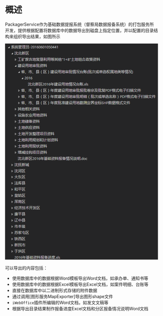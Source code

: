 # 概述

PackagerService作为基础数据提报系统（督察局数据报备系统）的打包服务所开发，提供根据配置将数据库中的数据导出到磁盘上指定位置，并以配置的目录结构来组织导出结果，如图所示  

![导出目录树结构](../images/OutputFolderStruct.png)

可以导出的内容包括：
 - 使用数据库中的数据根据Word模板导出Word文档，如承办单、通知书等
 - 使用数据库中的数据根据Excel模板导出Excel文档，如案件明细、台账等
 - 直接在数据库中以二进制形式存储的附件数据
 - 通过调用[图形服务MapExporter]导出图形shape文件
 - `iWebOffice`插件所编辑的Word文档，如发文文稿等
 - 根据导出目录结果制作报备进度Excel文档和分区报备情况说明Word文档



